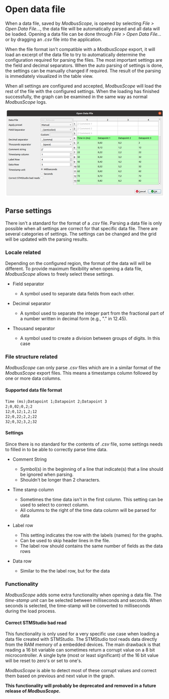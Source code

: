 # Open data file

When a data file, saved by *ModbusScope*, is opened by selecting *File > Open Data File...*, the data file will be automatically parsed and all data will be loaded. Opening a data file can be done through *File > Open Data File...* or by dragging an *.csv* file into the application.

When the file format isn't compatible with a *ModbusScope* export, it will load an excerpt of the data file to try to automatically determine the configuration required for parsing the files. The most important settings are the field and decimal separators. When the auto parsing of settings is done, the settings can be manually changed if required. The result of the parsing is immediately visualized in the table view.

When all settings are configured and accepted, *ModbusScope* will load the rest of the file with the configured settings. When the loading has finished successfully, the graph can be examined in the same way as normal *ModbusScope* logs.

![image](../_static/user_manual/import_csv.png)

## Parse settings

There isn't a standard for the format of a *.csv* file. Parsing a data file is only possible when all settings are correct for that specific data file. There are several categories of settings. The settings can be changed and the grid will be updated with the parsing results.

### Locale related

Depending on the configured region, the format of the data will will be different. To provide maximum flexibility when opening a data file, *ModbusScope* allows to freely select these settings.

* Field separator
  * A symbol used to separate data fields from each other.

* Decimal separator
  * A symbol used to separate the integer part from the fractional part of a number written in decimal form (e.g., "." in 12.45).

* Thousand separator
  * A symbol used to create a division between groups of digits. In this case

### File structure related

*ModbusScope* can only parse *.csv* files which are in a similar format of the *ModbusScope* export files. This means a timestamps column followed by one or more data columns.

#### Supported data file format

```
Time (ms);Datapoint 1;Datapoint 2;Datapoint 3
2;0,02;0,2;2
12;0,12;1,2;12
22;0,22;2,2;22
32;0,32;3,2;32
```

#### Settings

Since there is no standard for the contents of *.csv* file, some settings needs to filled in to be able to correctly parse time data.

* Comment String
  * Symbol(s) in the beginning of a line that indicate(s) that a line should be ignored when parsing.
  * Shouldn't be longer than 2 characters.

* Time stamp column
  * Sometimes the time data isn't in the first column. This setting can be used to select to correct column.
  * All columns to the right of the time data column will be parsed for data

* Label row
  * This setting indicates the row with the labels (names) for the graphs.
  * Can be used to skip header lines in the file.
  * The label row should contains the same number of fields as the data rows

* Data row
  * Similar to the the label row, but for the data

### Functionality

*ModbusScope* adds some extra functionality when opening a data file. The *time-stamp unit* can be selected between milliseconds and seconds. When seconds is selected, the time-stamp will be converted to milliseconds during the load process.

#### Correct STMStudio bad read

This functionality is only used for a very specific use case when loading a data file created with STMStudio. The STMStudio tool reads data directly from the RAM memory of a embedded devices. The main drawback is that reading a 16 bit variable can sometimes return a corrupt value on a 8 bit microcontroller. A single byte (most or least significant) of the 16 bit value will be reset to zero's or set to one's.

*ModbusScope* is able to detect most of these corrupt values and correct them based on previous and next value in the graph.

**This functionality will probably be deprecated and removed in a future release of *ModbusScope*.**